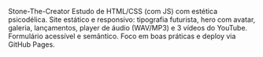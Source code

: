 Stone-The-Creator
Estudo de HTML/CSS (com JS) com estética psicodélica. Site estático e responsivo: tipografia futurista, hero com avatar, galeria, lançamentos, player de áudio (WAV/MP3) e 3 vídeos do YouTube. Formulário acessível e semântico. Foco em boas práticas e deploy via GitHub Pages.
